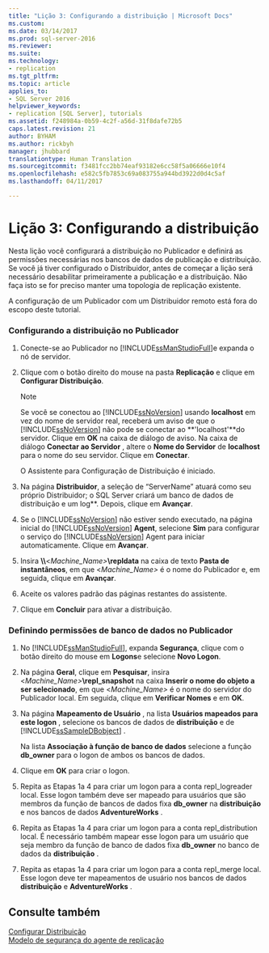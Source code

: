 ```yaml
---
title: "Lição 3: Configurando a distribuição | Microsoft Docs"
ms.custom: 
ms.date: 03/14/2017
ms.prod: sql-server-2016
ms.reviewer: 
ms.suite: 
ms.technology:
- replication
ms.tgt_pltfrm: 
ms.topic: article
applies_to:
- SQL Server 2016
helpviewer_keywords:
- replication [SQL Server], tutorials
ms.assetid: f248984a-0b59-4c2f-a56d-31f8dafe72b5
caps.latest.revision: 21
author: BYHAM
ms.author: rickbyh
manager: jhubbard
translationtype: Human Translation
ms.sourcegitcommit: f3481fcc2bb74eaf93182e6cc58f5a06666e10f4
ms.openlocfilehash: e582c5fb7853c69a083755a944bd3922d0d4c5af
ms.lasthandoff: 04/11/2017

---
```

# <a name="lesson-3-configuring-distribution"></a>Lição 3: Configurando a distribuição
Nesta lição você configurará a distribuição no Publicador e definirá as permissões necessárias nos bancos de dados de publicação e distribuição. Se você já tiver configurado o Distribuidor, antes de começar a lição será necessário desabilitar primeiramente a publicação e a distribuição. Não faça isto se for preciso manter uma topologia de replicação existente.  
  
A configuração de um Publicador com um Distribuidor remoto está fora do escopo deste tutorial.  
  
### <a name="configuring-distribution-at-the-publisher"></a>Configurando a distribuição no Publicador  
  
1.  Conecte-se ao Publicador no [!INCLUDE[ssManStudioFull](../../includes/ssmanstudiofull-md.md)]e expanda o nó de servidor.  
  
2.  Clique com o botão direito do mouse na pasta **Replicação** e clique em **Configurar Distribuição**.  
  
    > [!NOTE]  
    > Se você se conectou ao [!INCLUDE[ssNoVersion](../../includes/ssnoversion-md.md)] usando **localhost** em vez do nome de servidor real, receberá um aviso de que o [!INCLUDE[ssNoVersion](../../includes/ssnoversion-md.md)] não pode se conectar ao **'localhost'**do servidor. Clique em **OK** na caixa de diálogo de aviso. Na caixa de diálogo **Conectar ao Servidor** , altere o **Nome do Servidor** de **localhost** para o nome do seu servidor. Clique em **Conectar**.  
  
    O Assistente para Configuração de Distribuição é iniciado.  
  
3.  Na página **Distribuidor**, a seleção de “ServerName” atuará como seu próprio Distribuidor; o SQL Server criará um banco de dados de distribuição e um log**. Depois, clique em **Avançar**.  
  
4.  Se o [!INCLUDE[ssNoVersion](../../includes/ssnoversion-md.md)] não estiver sendo executado, na página inicial do [!INCLUDE[ssNoVersion](../../includes/ssnoversion-md.md)] **Agent**, selecione **Sim** para configurar o serviço do [!INCLUDE[ssNoVersion](../../includes/ssnoversion-md.md)] Agent para iniciar automaticamente. Clique em **Avançar**.  
  
5.  Insira **\\\\**\<*Machine_Name>***\repldata** na caixa de texto **Pasta de instantâneos**, em que \<*Machine_Name>* é o nome do Publicador e, em seguida, clique em **Avançar**.  
  
6.  Aceite os valores padrão das páginas restantes do assistente.  
  
7.  Clique em **Concluir** para ativar a distribuição.  
  
### <a name="setting-database-permissions-at-the-publisher"></a>Definindo permissões de banco de dados no Publicador  
  
1.  No [!INCLUDE[ssManStudioFull](../../includes/ssmanstudiofull-md.md)], expanda **Segurança**, clique com o botão direito do mouse em **Logons**e selecione **Novo Logon**.  
  
2.  Na página **Geral**, clique em **Pesquisar**, insira \<*Machine_Name>***\repl_snapshot** na caixa **Inserir o nome do objeto a ser selecionado**, em que \<*Machine_Name>* é o nome do servidor do Publicador local. Em seguida, clique em **Verificar Nomes** e em **OK**.  
  
3.  Na página **Mapeamento de Usuário** , na lista **Usuários mapeados para este logon** , selecione os bancos de dados de **distribuição** e de [!INCLUDE[ssSampleDBobject](../../includes/sssampledbobject-md.md)] .  
  
    Na lista **Associação à função de banco de dados** selecione a função **db_owner** para o logon de ambos os bancos de dados.  
  
4.  Clique em **OK** para criar o logon.  
  
5.  Repita as Etapas 1a 4 para criar um logon para a conta repl_logreader local. Esse logon também deve ser mapeado para usuários que são membros da função de bancos de dados fixa **db_owner** na **distribuição** e nos bancos de dados **AdventureWorks** .  
  
6.  Repita as Etapas 1a 4 para criar um logon para a conta repl_distribution local. É necessário também mapear esse logon para um usuário que seja membro da função de banco de dados fixa **db_owner** no banco de dados da **distribuição** .  
  
7.  Repita as etapas 1a 4 para criar um logon para a conta repl_merge local. Esse logon deve ter mapeamentos de usuário nos bancos de dados **distribuição** e **AdventureWorks** .  
  
## <a name="see-also"></a>Consulte também  
[Configurar Distribuição](../../relational-databases/replication/configure-distribution.md)  
[Modelo de segurança do agente de replicação](../../relational-databases/replication/security/replication-agent-security-model.md)  
  
  
  

